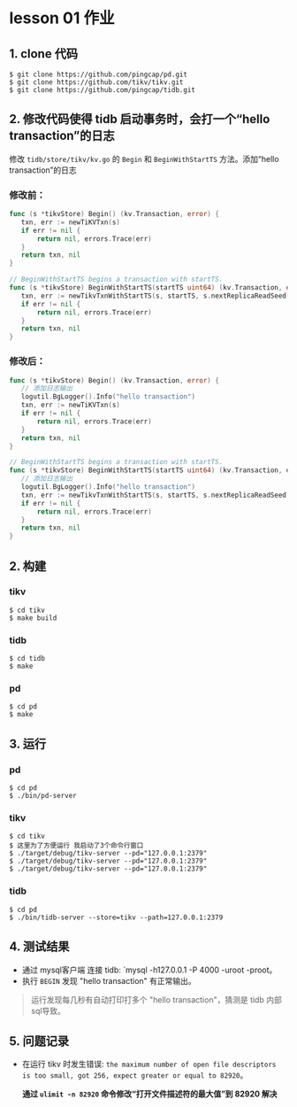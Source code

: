 # lesson 01 作业

## 1. clone 代码

```shell
$ git clone https://github.com/pingcap/pd.git
$ git clone https://github.com/tikv/tikv.git
$ git clone https://github.com/pingcap/tidb.git
```

## 2. 修改代码使得 tidb 启动事务时，会打一个“hello transaction”的日志
 
 修改 `tidb/store/tikv/kv.go` 的 `Begin` 和 `BeginWithStartTS` 方法。添加“hello transaction”的日志

 ### 修改前：
 ```go
 func (s *tikvStore) Begin() (kv.Transaction, error) {
	txn, err := newTiKVTxn(s)
	if err != nil {
		return nil, errors.Trace(err)
	}
	return txn, nil
}

// BeginWithStartTS begins a transaction with startTS.
func (s *tikvStore) BeginWithStartTS(startTS uint64) (kv.Transaction, error) {
	txn, err := newTikvTxnWithStartTS(s, startTS, s.nextReplicaReadSeed())
	if err != nil {
		return nil, errors.Trace(err)
	}
	return txn, nil
}
 ```

 ### 修改后：
 ```go
 func (s *tikvStore) Begin() (kv.Transaction, error) {
	// 添加日志输出
	logutil.BgLogger().Info("hello transaction")
	txn, err := newTiKVTxn(s)
	if err != nil {
		return nil, errors.Trace(err)
	}
	return txn, nil
}

// BeginWithStartTS begins a transaction with startTS.
func (s *tikvStore) BeginWithStartTS(startTS uint64) (kv.Transaction, error) {
	// 添加日志输出
	logutil.BgLogger().Info("hello transaction")
	txn, err := newTikvTxnWithStartTS(s, startTS, s.nextReplicaReadSeed())
	if err != nil {
		return nil, errors.Trace(err)
	}
	return txn, nil
}
 ```



## 2. 构建

### tikv
``` shell
$ cd tikv
$ make build
```

### tidb
``` shell
$ cd tidb
$ make
```

### pd
``` shell
$ cd pd
$ make
```

## 3. 运行

### pd
``` shell
$ cd pd
$ ./bin/pd-server
```

### tikv
``` shell
$ cd tikv
$ 这里为了方便运行 我启动了3个命令行窗口
$ ./target/debug/tikv-server --pd="127.0.0.1:2379"
$ ./target/debug/tikv-server --pd="127.0.0.1:2379"
$ ./target/debug/tikv-server --pd="127.0.0.1:2379"
```

### tidb
``` shell
$ cd pd
$ ./bin/tidb-server --store=tikv --path=127.0.0.1:2379
```

## 4. 测试结果
- 通过 mysql客户端 连接 tidb: `mysql -h127.0.0.1 -P 4000 -uroot -proot。
- 执行 `BEGIN` 发现 "hello transaction" 有正常输出。
> 运行发现每几秒有自动打印打多个 "hello transaction"，猜测是 tidb 内部sql导致。

## 5. 问题记录
- 在运行 tikv 时发生错误: `the maximum number of open file descriptors is too small, got 256, expect greater or equal to 82920`。
  
  **通过 `ulimit -n 82920` 命令修改“打开文件描述符的最大值”到 82920 解决**